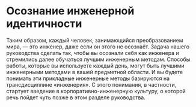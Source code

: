 # Осознание инженерной идентичности

Таким образом, каждый человек, занимающийся преобразованием мира, — это инженер, даже если он этого не осознаёт. Задача нашего руководства сделать так, чтобы вы осознали себя как инженера и стремились далее обучаться лучшим инженерным методам. Способы работы, которые вы используете каждый день, могут быть лучшими инженерными методами в вашей предметной области. И вы будете понимать эти прикладные инженерные методы базируются на трансдисциплине «инженерия». С этого понимания, в частности, стартует введение в корпоративно-инженерную культуру, о которой речь пойдет чуть позже в этом разделе руководства.
